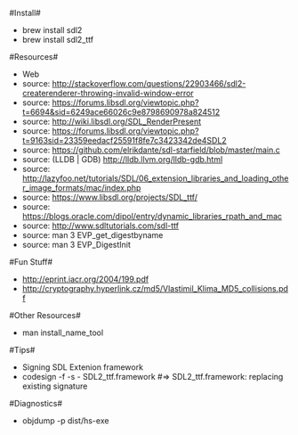 #Install#
* brew install sdl2
* brew install sdl2_ttf

#Resources#
* Web
* source: http://stackoverflow.com/questions/22903466/sdl2-createrenderer-throwing-invalid-window-error
* source: https://forums.libsdl.org/viewtopic.php?t=6694&sid=6249ace66026c9e8798690978a824512
* source: http://wiki.libsdl.org/SDL_RenderPresent
* source: https://forums.libsdl.org/viewtopic.php?t=9163sid=23359eedacf25591f8fe7c3423342de4SDL2
* source: https://github.com/elrikdante/sdl-starfield/blob/master/main.c
* source: (LLDB | GDB) http://lldb.llvm.org/lldb-gdb.html
* source: http://lazyfoo.net/tutorials/SDL/06_extension_libraries_and_loading_other_image_formats/mac/index.php
* source: https://www.libsdl.org/projects/SDL_ttf/
* source: https://blogs.oracle.com/dipol/entry/dynamic_libraries_rpath_and_mac
* source: http://www.sdltutorials.com/sdl-ttf
* source: man 3 EVP_get_digestbyname
* source: man 3 EVP_DigestInit

#Fun Stuff#
* http://eprint.iacr.org/2004/199.pdf 
* http://cryptography.hyperlink.cz/md5/Vlastimil_Klima_MD5_collisions.pdf

#Other Resources#
* man install_name_tool

#Tips#
* Signing SDL Extenion framework
* codesign -f -s - SDL2_ttf.framework #=> SDL2_ttf.framework: replacing existing signature

#Diagnostics#
* objdump -p dist/hs-exe
